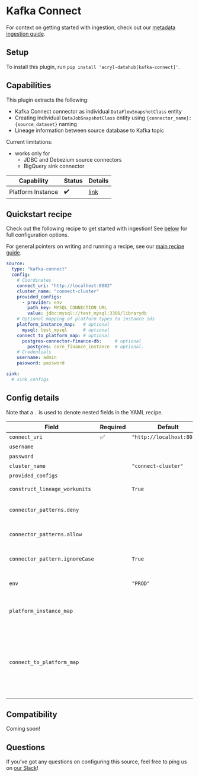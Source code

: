 # Kafka Connect

For context on getting started with ingestion, check out our [metadata ingestion guide](../README.md).

## Setup

To install this plugin, run `pip install 'acryl-datahub[kafka-connect]'`.

## Capabilities

This plugin extracts the following:

- Kafka Connect connector as individual `DataFlowSnapshotClass` entity
- Creating individual `DataJobSnapshotClass` entity using `{connector_name}:{source_dataset}` naming
- Lineage information between source database to Kafka topic

Current limitations:

- works only for 
  - JDBC and Debezium source connectors
  - BigQuery sink connector

| Capability | Status | Details | 
| -----------| ------ | ---- |
| Platform Instance | ✔️ | [link](../../docs/platform-instances.md) |


## Quickstart recipe

Check out the following recipe to get started with ingestion! See [below](#config-details) for full configuration options.

For general pointers on writing and running a recipe, see our [main recipe guide](../README.md#recipes).

```yml
source:
  type: "kafka-connect"
  config:
    # Coordinates
    connect_uri: "http://localhost:8083"
    cluster_name: "connect-cluster"
    provided_configs:     
      - provider: env
        path_key: MYSQL_CONNECTION_URL
        value: jdbc:mysql://test_mysql:3306/librarydb
    # Optional mapping of platform types to instance ids
    platform_instance_map:   # optional
      mysql: test_mysql      # optional
    connect_to_platform_map: # optional
      postgres-connector-finance-db:     # optional
        postgres: core_finance_instance  # optional. 
    # Credentials
    username: admin
    password: password

sink:
  # sink configs
```


## Config details

Note that a `.` is used to denote nested fields in the YAML recipe.

| Field                       | Required | Default                    | Description                                                                                                                                                                                                                                                                                  |
|-----------------------------| -------- | -------------------------- |----------------------------------------------------------------------------------------------------------------------------------------------------------------------------------------------------------------------------------------------------------------------------------------------|
| `connect_uri`               |    ✅    | `"http://localhost:8083/"` | URI to connect to.                                                                                                                                                                                                                                                                           |
| `username`                  |          |                            | Kafka Connect username.                                                                                                                                                                                                                                                                      |
| `password`                  |          |                            | Kafka Connect password.                                                                                                                                                                                                                                                                      |
| `cluster_name`              |          | `"connect-cluster"`        | Cluster to ingest from.                                                                                                                                                                                                                                                                      |
| `provided_configs`          |          |                            | Provided Configurations                                                                                                                                                                                                                                                                      |
| `construct_lineage_workunits` |    | `True`                     | Whether to create the input and output Dataset entities                                                                                                                                                                                                                                      |
| `connector_patterns.deny`   |          |                            | List of regex patterns for connectors to include in ingestion.                                                                                                                                                                                                                               |
| `connector_patterns.allow`  |          |                            | List of regex patterns for connectors to exclude from ingestion.                                                                                                                                                                                                                             |
| `connector_pattern.ignoreCase` |     | `True`      | Whether to ignore case sensitivity during pattern matching.                                                                                                                                                                                                                                  |
| `env`                       |          | `"PROD"`                   | Environment to use in namespace when constructing URNs.                                                                                                                                                                                                                                      |
| `platform_instance_map`     |     |     | Platform instance mapping to use when constructing URNs. e.g.`platform_instance_map: { "hive": "warehouse" }`                                                                                                                                                                                |
| `connect_to_platform_map`   |     |     | Platform instance mapping when multiple instances for a platform is available. Entry for a platform should be in either `platform_instance_map` or `connect_to_platform_map`. e.g.`connect_to_platform_map: { "postgres-connector-finance-db": "postgres": "core_finance_instance" }` |

## Compatibility

Coming soon!

## Questions

If you've got any questions on configuring this source, feel free to ping us on [our Slack](https://slack.datahubproject.io/)!
